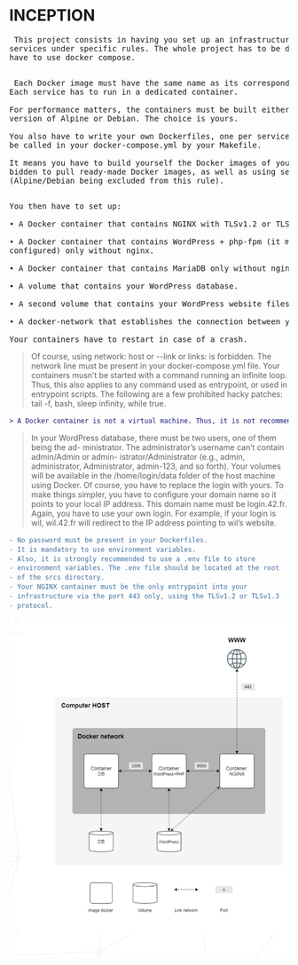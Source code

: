 # INCEPTION 
<pre> This project consists in having you set up an infrastructure composed of different
services under specific rules. The whole project has to be done in a virtual machine. You
have to use docker compose.<br/><br/></pre>
<pre> Each Docker image must have the same name as its corresponding service.
Each service has to run in a dedicated container.<br />
For performance matters, the containers must be built either from the penultimate stable
version of Alpine or Debian. The choice is yours.<br />
You also have to write your own Dockerfiles, one per service. The Dockerfiles must
be called in your docker-compose.yml by your Makefile.<br />
It means you have to build yourself the Docker images of your project. It is then for-
bidden to pull ready-made Docker images, as well as using services such as DockerHub
(Alpine/Debian being excluded from this rule).<br /><br /></pre>
<pre>You then have to set up:<br />
• A Docker container that contains NGINX with TLSv1.2 or TLSv1.3 only.<br />
• A Docker container that contains WordPress + php-fpm (it must be installed and
configured) only without nginx.<br />
• A Docker container that contains MariaDB only without nginx.<br />
• A volume that contains your WordPress database.<br />
• A second volume that contains your WordPress website files.<br />
• A docker-network that establishes the connection between your containers.<br />
Your containers have to restart in case of a crash.<br /></pre>
> Of course, using network: host or --link or links: is forbidden.
The network line must be present in your docker-compose.yml file.
Your containers musn’t be started with a command running an infinite
loop. Thus, this also applies to any command used as entrypoint, or
used in entrypoint scripts. The following are a few prohibited hacky
patches: tail -f, bash, sleep infinity, while true.</br>
>
```diff
> A Docker container is not a virtual machine. Thus, it is not recommended to use any hacky patch based on ’tail -f’ and so forth when trying to run it. Read about how daemons work and whether it’s a good idea to use them or not.</br>
```
> In your WordPress database, there must be two users, one of them being the ad-
ministrator. The administrator’s username can’t contain admin/Admin or admin-
istrator/Administrator (e.g., admin, administrator, Administrator, admin-123, and
so forth).
> Your volumes will be available in the /home/login/data folder of the
host machine using Docker. Of course, you have to replace the login
with yours.
> To make things simpler, you have to configure your domain name so it points to your
local IP address.
This domain name must be login.42.fr. Again, you have to use your own login.
For example, if your login is wil, wil.42.fr will redirect to the IP address pointing to
wil’s website.<br>

```diff
- No password must be present in your Dockerfiles.
- It is mandatory to use environment variables.
- Also, it is strongly recommended to use a .env file to store
- environment variables. The .env file should be located at the root
- of the srcs directory.
- Your NGINX container must be the only entrypoint into your
- infrastructure via the port 443 only, using the TLSv1.2 or TLSv1.3
- protocol.
```

![alt text](https://github.com/amouhtal/Inception/blob/main/iception_diagram.png?raw=true)
